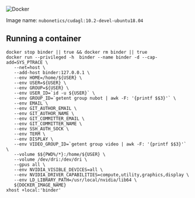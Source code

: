 ![Docker](https://github.com/nubonetics/Containers/workflows/Docker/badge.svg)

Image name: `nubonetics/cudagl:10.2-devel-ubuntu18.04`

## Running a container

```
docker stop binder || true && docker rm binder || true
docker run --privileged -h  binder --name binder -d --cap-add=SYS_PTRACE \
   --net=host \
   --add-host binder:127.0.0.1 \
   --env HOME=/home/${USER} \
   --env USER=${USER} \
   --env GROUP=${USER} \
   --env USER_ID=`id -u ${USER}` \
   --env GROUP_ID=`getent group nubot | awk -F: '{printf $$3}'` \
   --env EMAIL \
   --env GIT_AUTHOR_EMAIL \
   --env GIT_AUTHOR_NAME \
   --env GIT_COMMITTER_EMAIL \
   --env GIT_COMMITTER_NAME \
   --env SSH_AUTH_SOCK \
   --env TERM \
   --env DISPLAY \
   --env VIDEO_GROUP_ID=`getent group video | awk -F: '{printf $$3}'` \
   --volume $${PWD%/*}:/home/${USER} \
   --volume /dev/dri:/dev/dri \
   --gpus all \
   --env NVIDIA_VISIBLE_DEVICES=all \
   --env NVIDIA_DRIVER_CAPABILITIES=compute,utility,graphics,display \
   --env LD_LIBRARY_PATH=/usr/local/nvidia/lib64 \
   ${DOCKER_IMAGE_NAME}
xhost +local:'binder'
```

